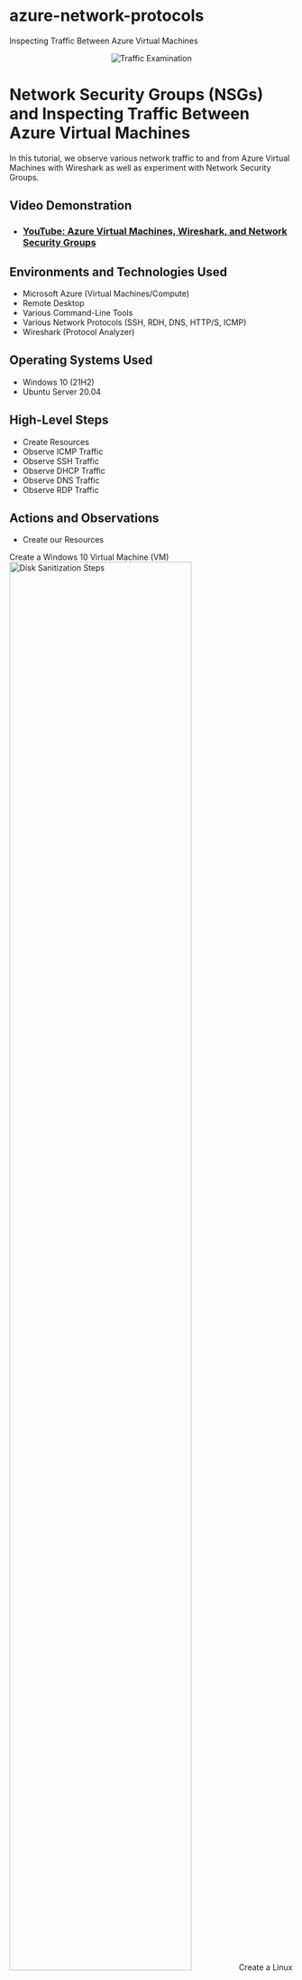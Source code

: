 # azure-network-protocols
Inspecting Traffic Between Azure Virtual Machines

<p align="center">
<img src="https://i.imgur.com/Ua7udoS.png" alt="Traffic Examination"/>
</p>

<h1>Network Security Groups (NSGs) and Inspecting Traffic Between Azure Virtual Machines</h1>
In this tutorial, we observe various network traffic to and from Azure Virtual Machines with Wireshark as well as experiment with Network Security Groups. <br />


<h2>Video Demonstration</h2>

- ### [YouTube: Azure Virtual Machines, Wireshark, and Network Security Groups](https://youtu.be/TaRA-Bq5ixM)

<h2>Environments and Technologies Used</h2>

- Microsoft Azure (Virtual Machines/Compute)
- Remote Desktop
- Various Command-Line Tools
- Various Network Protocols (SSH, RDH, DNS, HTTP/S, ICMP)
- Wireshark (Protocol Analyzer)

<h2>Operating Systems Used </h2>

- Windows 10 (21H2)
- Ubuntu Server 20.04

<h2>High-Level Steps</h2>

- Create Resources
- Observe ICMP Traffic
- Observe SSH Traffic
- Observe DHCP Traffic
- Observe DNS Traffic
- Observe RDP Traffic

<h2>Actions and Observations</h2>

- Create our Resources
  
Create a Windows 10 Virtual Machine (VM)
  <img src="https://i.imgur.com/lUIGz6v.png" height="80%" width="80%" alt="Disk Sanitization Steps"/>
Create a Linux (Ubuntu) VM
<img src="https://i.imgur.com/m5eJdPk.png" height="80%" width="80%" alt="Disk Sanitization Steps"/>
</p>
<br />

-Observe ICMP Traffic
Within your Windows 10 Virtual Machine, Install Wireshark
<img src="https://i.imgur.com/E0nKKGO.png" height="80%" width="80%" alt="Disk Sanitization Steps"/>
Open Wireshark and filter for ICMP traffic only
<img src="https://i.imgur.com/Ugza9aB.png" height="80%" width="80%" alt="Disk Sanitization Steps"/>
Retrieve the private IP address of the Ubuntu VM
<img src="https://i.imgur.com/cGsjFqF.png" height="80%" width="80%" alt="Disk Sanitization Steps"/>
attempt to ping it from within the Windows 10 VM
<img src="https://i.imgur.com/1Cr5QPw.png" height="80%" width="80%" alt="Disk Sanitization Steps"/>
From The Windows 10 VM, open command line or PowerShell and attempt to ping a public website (such as www.google.com) and
observe the traffic in WireShark
<img src="https://i.imgur.com/sOPYGRb.png" height="80%" width="80%" alt="Disk Sanitization Steps"/>
</p>
<br />

-Observe SSH Traffic
<p>
  Back in Wireshark, filter for SSH traffic only
<img src="https://i.imgur.com/sOPYGRb.png" height="80%" width="80%" alt="Disk Sanitization Steps"/>
  From your Windows 10 VM, “SSH into” your Ubuntu Virtual Machine (via its private IP address)
      a. Type commands (username, pwd, etc) into the linux SSH connection and observe SSH traffic spam in WireShark
      b. Exit the SSH connection by typing ‘exit’ and pressing [Enter]
  <img src="https://i.imgur.com/ZvRpDkR.png" height="80%" width="80%" alt="Disk Sanitization Steps"/>
</p>
<p>
Lorem ipsum dolor sit amet, consectetur adipiscing elit, sed do eiusmod tempor incididunt ut labore et dolore magna aliqua. Ut enim ad minim veniam, quis nostrud exercitation ullamco laboris nisi ut aliquip ex ea commodo consequat. Duis aute irure dolor in reprehenderit in voluptate velit esse cillum dolore eu fugiat nulla pariatur.
</p>
<br />
